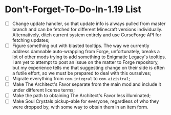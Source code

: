 # Don't-Forget-To-Do-In-1.19 List
- [ ] Change update handler, so that update info is always pulled from master branch and can be fetched for different Minecraft versions individually. Alternatively, ditch current system entirely and use CurseForge API for fetching updates;
- [ ] Figure something out with blasted tooltips. The way we currently address damnable auto-wrapping from Forge, unfortunately, breaks a lot of other mods trying to add something to Enigmatic Legacy's tooltips. I am yet to attempt to post an issue on the matter to Forge repository, but my experience tells me that suggesting change on their side is often a futile effort, so we must be prepared to deal with this ourselves;
- [ ] Migrate everything from `com.integral` to `com.aizistral`;
- [ ] Make The Architect's Favor separate from the main mod and include it under different license terms;
- [ ] Make the path to obtaining The Architect's Favor less illuminated;
- [ ] Make Soul Crystals pickup-able for everyone, regardless of who they were dropped by, with some way to obtain them in an item form.